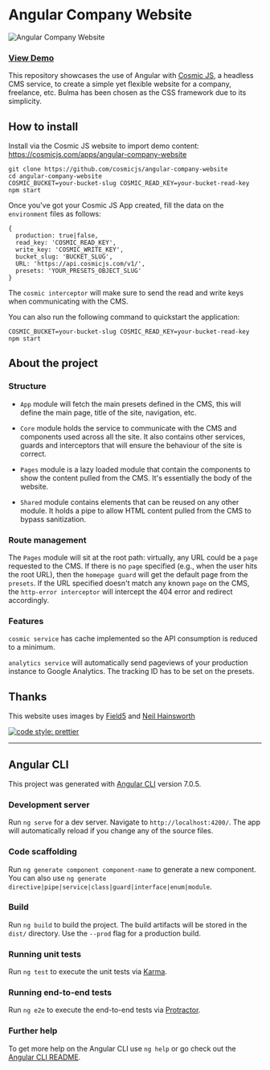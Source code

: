# Angular Company Website

![Angular Company Website](https://cosmic-s3.imgix.net/6bdb6590-ffc9-11e8-9a9c-8b349df2e2bf-smartmockups_jpoc1svl.jpg?w=1200)
### [View Demo](https://cosmicjs.com/apps/angular-company-website)

This repository showcases the use of Angular with [Cosmic JS](cosmicjs.com), a headless CMS service, to create a simple yet flexible website for a company, freelance, etc. Bulma has been chosen as the CSS framework due to its simplicity.

## How to install
Install via the Cosmic JS website to import demo content:
https://cosmicjs.com/apps/angular-company-website
```
git clone https://github.com/cosmicjs/angular-company-website
cd angular-company-website
COSMIC_BUCKET=your-bucket-slug COSMIC_READ_KEY=your-bucket-read-key npm start
```

Once you've got your Cosmic JS App created, fill the data on the `environment` files as follows:
```
{
  production: true|false,
  read_key: 'COSMIC_READ_KEY',
  write_key: 'COSMIC_WRITE_KEY',
  bucket_slug: 'BUCKET_SLUG',
  URL: 'https://api.cosmicjs.com/v1/',
  presets: 'YOUR_PRESETS_OBJECT_SLUG'
}
```
The `cosmic interceptor` will make sure to send the read and write keys when communicating with the CMS.

You can also run the following command to quickstart the application:
```
COSMIC_BUCKET=your-bucket-slug COSMIC_READ_KEY=your-bucket-read-key npm start
```

## About the project

### Structure

* `App` module will fetch the main presets defined in the CMS, this will define the main page, title of the site, navigation, etc.

* `Core` module holds the service to communicate with the CMS and components used across all the site. It also contains other services, guards and interceptors that will ensure the behaviour of the site is correct.

* `Pages` module is a lazy loaded module that contain the components to show the content pulled from the CMS. It's essentially the body of the website.

* `Shared` module contains elements that can be reused on any other module. It holds a pipe to allow HTML content pulled from the CMS to bypass sanitization.

### Route management

The `Pages` module will sit at the root path: virtually, any URL could be a `page` requested to the CMS. If there is no `page` specified (e.g., when the user hits the root URL), then the `homepage guard` will get the default page from the `presets`. If the URL specified doesn't match any known `page` on the CMS, the `http-error interceptor` will intercept the 404 error and redirect accordingly.

### Features

`cosmic service` has cache implemented so the API consumption is reduced to a minimum.

`analytics service` will automatically send pageviews of your production instance to Google Analytics. The tracking ID has to be set on the presets.

## Thanks

This website uses images by [Field5](https://www.iconfinder.com/Field5) and [Neil Hainsworth](https://www.iconfinder.com/neilorangepeel)

[![code style: prettier](https://img.shields.io/badge/code_style-prettier-ff69b4.svg?style=flat-square)](https://github.com/prettier/prettier)

------

## Angular CLI

This project was generated with [Angular CLI](https://github.com/angular/angular-cli) version 7.0.5.

### Development server

Run `ng serve` for a dev server. Navigate to `http://localhost:4200/`. The app will automatically reload if you change any of the source files.

### Code scaffolding

Run `ng generate component component-name` to generate a new component. You can also use `ng generate directive|pipe|service|class|guard|interface|enum|module`.

### Build

Run `ng build` to build the project. The build artifacts will be stored in the `dist/` directory. Use the `--prod` flag for a production build.

### Running unit tests

Run `ng test` to execute the unit tests via [Karma](https://karma-runner.github.io).

### Running end-to-end tests

Run `ng e2e` to execute the end-to-end tests via [Protractor](http://www.protractortest.org/).

### Further help

To get more help on the Angular CLI use `ng help` or go check out the [Angular CLI README](https://github.com/angular/angular-cli/blob/master/README.md).
